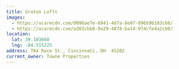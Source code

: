 ```yaml
---
title: Groton Lofts
images:
  - https://ucarecdn.com/0096ae7e-6941-4d7a-8e97-096b9b183c68/
  - https://ucarecdn.com/a383cbb8-0a29-4878-ba14-974cfe4a2cb0/
location:
  lat: 39.103668
  lng: -84.515225
address: 704 Race St., Cincinnati, OH  45202
current_owner: Towne Properties
---
```

